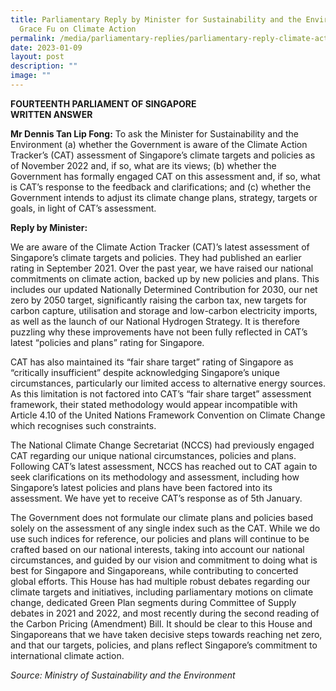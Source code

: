 ```yaml
---
title: Parliamentary Reply by Minister for Sustainability and the Environment
  Grace Fu on Climate Action
permalink: /media/parliamentary-replies/parliamentary-reply-climate-action-tracker-rating/
date: 2023-01-09
layout: post
description: ""
image: ""
---
```


**FOURTEENTH PARLIAMENT OF SINGAPORE  
WRITTEN ANSWER**

**Mr Dennis Tan Lip Fong:** To ask the Minister for Sustainability and the Environment (a) whether the Government is aware of the Climate Action Tracker’s (CAT) assessment of Singapore’s climate targets and policies as of November 2022 and, if so, what are its views; (b) whether the Government has formally engaged CAT on this assessment and, if so, what is CAT’s response to the feedback and clarifications; and (c) whether the Government intends to adjust its climate change plans, strategy, targets or goals, in light of CAT’s assessment.

**Reply by Minister:**

We are aware of the Climate Action Tracker (CAT)’s latest assessment of Singapore’s climate targets and policies. They had published an earlier rating in September 2021. Over the past year, we have raised our national commitments on climate action, backed up by new policies and plans. This includes our updated Nationally Determined Contribution for 2030, our net zero by 2050 target, significantly raising the carbon tax, new targets for carbon capture, utilisation and storage and low-carbon electricity imports, as well as the launch of our National Hydrogen Strategy. It is therefore puzzling why these improvements have not been fully reflected in CAT’s latest “policies and plans” rating for Singapore.

CAT has also maintained its “fair share target” rating of Singapore as “critically insufficient” despite acknowledging Singapore’s unique circumstances, particularly our limited access to alternative energy sources. As this limitation is not factored into CAT’s “fair share target” assessment framework, their stated methodology would appear incompatible with Article 4.10 of the United Nations Framework Convention on Climate Change which recognises such constraints.

The National Climate Change Secretariat (NCCS) had previously engaged CAT regarding our unique national circumstances, policies and plans. Following CAT’s latest assessment, NCCS has reached out to CAT again to seek clarifications on its methodology and assessment, including how Singapore’s latest policies and plans have been factored into its assessment. We have yet to receive CAT’s response as of 5th January.

The Government does not formulate our climate plans and policies based solely on the assessment of any single index such as the CAT. While we do use such indices for reference, our policies and plans will continue to be crafted based on our national interests, taking into account our national circumstances, and guided by our vision and commitment to doing what is best for Singapore and Singaporeans, while contributing to concerted global efforts. This House has had multiple robust debates regarding our climate targets and initiatives, including parliamentary motions on climate change, dedicated Green Plan segments during Committee of Supply debates in 2021 and 2022, and most recently during the second reading of the Carbon Pricing (Amendment) Bill. It should be clear to this House and Singaporeans that we have taken decisive steps towards reaching net zero, and that our targets, policies, and plans reflect Singapore’s commitment to international climate action.

*Source: Ministry of Sustainability and the Environment*